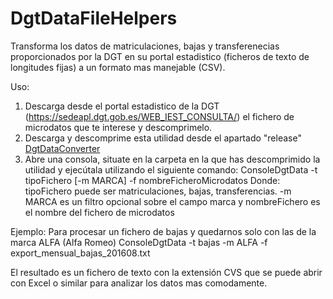 # DgtDataFileHelpers
Transforma los datos de matriculaciones, bajas y transferenecias  proporcionados por la DGT en su portal estadistico (ficheros de texto de longitudes fijas) 
a un formato mas manejable (CSV).

Uso:
1. Descarga desde el portal estadistico de la DGT (https://sedeapl.dgt.gob.es/WEB_IEST_CONSULTA/) el fichero de microdatos que te interese y descomprimelo.
2. Descarga y descomprime esta utilidad desde el apartado "release"  <a href="https://github.com/jcaubin/DgtDataFileHelpers/releases/download/1.0/ConsoleDegtDataConverter.zip"> DgtDataConverter </a>
2. Abre una consola, situate en la carpeta en la que has descomprimido la utilidad y ejecútala utilizando el siguiente comando:
ConsoleDgtData -t tipoFichero [-m MARCA]  -f nombreFicheroMicrodatos
Donde: tipoFichero puede ser matriculaciones, bajas, transferencias. -m MARCA es un filtro opcional sobre el campo marca y nombreFichero es el nombre del fichero de microdatos

Ejemplo:
Para procesar un fichero de bajas y quedarnos solo con las de la marca ALFA (Alfa Romeo)
ConsoleDgtData -t bajas -m ALFA  -f export_mensual_bajas_201608.txt 

El resultado es un fichero de texto con la extensión CVS que se puede abrir con Excel o similar para analizar los datos mas comodamente.


